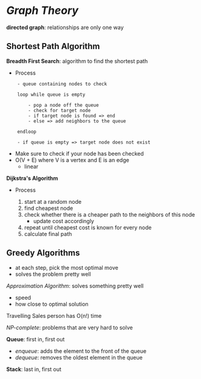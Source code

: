 # ***Graph Theory***

**directed graph**: relationships are only one way


## **Shortest Path Algorithm**

**Breadth First Search**: algorithm to find the shortest path

- Process
```
    - queue containing nodes to check

    loop while queue is empty

        - pop a node off the queue
        - check for target node
        - if target node is found => end
        - else => add neighbors to the queue

    endloop

    - if queue is empty => target node does not exist
```
- Make sure to check if your node has been checked
- O(V + E) where V is a vertex and E is an edge
    - linear

**Dijkstra's Algorithm**
- Process

    1. start at a random node
    2. find cheapest node
    3. check whether there is a cheaper path to the neighbors of this node
        - update cost accordingly
    4. repeat until cheapest cost is known for every node
    5. calculate final path

## **Greedy Algorithms**
- at each step, pick the most optimal move
- solves the problem pretty well

*Approximation Algorithm*: solves something pretty well
- speed
- how close to optimal solution

Travelling Sales person has O(n!) time

*NP-complete*: problems that are very hard to solve

**Queue**: first in, first out
- *enqueue*: adds the element to the front of the queue
- *dequeue*: removes the oldest element in the queue

**Stack**: last in, first out


